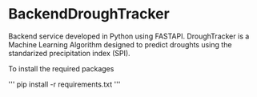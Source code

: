 # BackendDroughTracker
Backend service developed in Python using FASTAPI.
DroughTracker is a Machine Learning Algorithm designed to predict droughts using the standarized precipitation index (SPI).

To install the required packages

'''
pip install -r requirements.txt
'''
